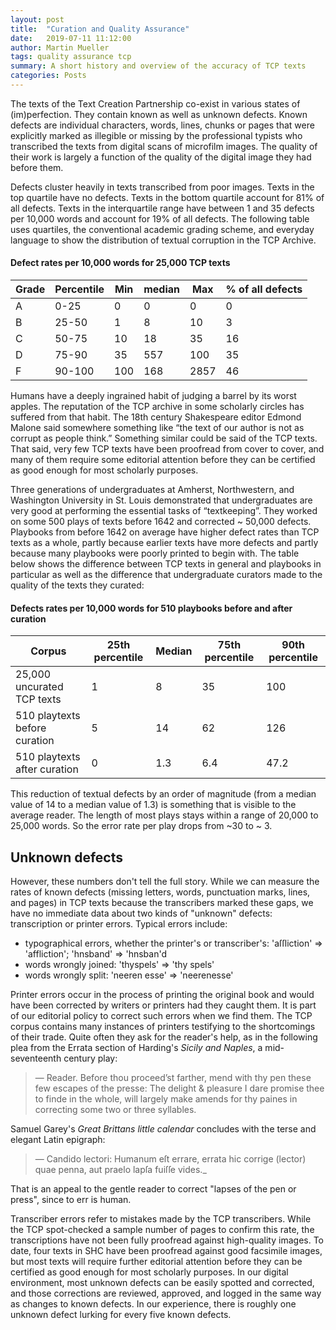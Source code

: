 ```yaml
---
layout: post
title:  "Curation and Quality Assurance"
date:   2019-07-11 11:12:00
author: Martin Mueller
tags: quality assurance tcp
summary: A short history and overview of the accuracy of TCP texts
categories: Posts
---
```


The texts of the Text Creation Partnership co-exist in various states of (im)perfection. They contain known as well as unknown defects. Known defects are individual characters, words, lines, chunks or pages that were explicitly marked as illegible or missing by the professional typists who transcribed the texts from digital scans of microfilm images. The quality of their work is largely a function of the quality of the digital image they had before them.

Defects cluster heavily in texts transcribed from poor images. Texts in the top quartile have no defects. Texts in the bottom quartile account for 81% of all defects. Texts in the interquartile range have between 1 and 35 defects per 10,000 words and account for 19% of all defects. The following table uses quartiles, the conventional academic grading scheme, and everyday language to show the distribution of textual corruption in the TCP Archive.


#### Defect rates per 10,000 words for 25,000 TCP texts

|Grade|Percentile|Min|median|Max|% of all defects|
|---|---|---|---|---|---|
|A| 0-25|0|0|0|0|
|B|25-50|1|8|10|3|
|C|50-75|10|18|35|16|
|D|75-90|35|557|100|35|
|F|90-100|100|168|2857|46|

Humans have a deeply ingrained habit of judging a barrel by its worst apples. The reputation of the TCP archive in some scholarly circles has suffered from that habit. The 18th century Shakespeare editor Edmond Malone said somewhere something like “the text of our author is not as corrupt as people think.” Something similar could be said of the TCP texts. That said, very few TCP texts have been proofread from cover to cover, and many of them require some editorial attention before they can be certified as good enough for most scholarly purposes.

Three generations of undergraduates at Amherst, Northwestern, and Washington University in St. Louis demonstrated that undergraduates are very good at performing the essential tasks of “textkeeping”. They worked on some 500 plays of texts before 1642 and corrected ~ 50,000 defects. Playbooks from before 1642 on average have higher defect rates than TCP texts as a whole, partly because earlier texts have more defects and partly because many playbooks were poorly printed to begin with. The table below shows the difference between TCP texts in general and playbooks in particular as well as the difference that undergraduate curators made to the quality of the texts they curated:

#### Defects rates per 10,000 words for 510 playbooks before and after curation

|Corpus|25th percentile|Median|75th percentile|90th percentile|
|---|---|---|---|---|
|25,000 uncurated TCP texts|1|8|35|100|
|510 playtexts before curation|5|14|62|126|
|510 playtexts after curation|0|1.3|6.4|47.2|

This reduction of textual defects by an order of magnitude (from a median value of 14 to a median value of 1.3) is something that is visible to the average reader. The length of most plays stays within a range of 20,000 to 25,000 words. So the error rate per play drops from ~30 to ~ 3.

## Unknown defects

However, these numbers don't tell the full story. While we can measure the rates of known defects (missing letters, words, punctuation marks, lines, and pages) in TCP texts because the transcribers marked these gaps, we have no immediate data about two kinds of "unknown" defects: transcription or printer errors. Typical errors include:

-   typographical errors, whether the printer's or transcriber's: 'aſſliction' => 'affliction'; 'hnsband' => 'hnsban'd
-   words wrongly joined: 'thyspels' => 'thy spels'
-   words wrongly split: 'neeren esse' => 'neerenesse'

Printer errors occur in the process of printing the original book and would have been corrected by writers or printers had they caught them. It is part of our editorial policy to correct such errors when we find them. The TCP corpus contains many instances of printers testifying to the shortcomings of their trade. Quite often they ask for the reader's help, as in the following plea from the Errata section of Harding's  _Sicily and Naples_, a mid-seventeenth century play:

> &mdash; Reader. Before thou proceed’st farther, mend with thy pen these few escapes of the presse: The delight & pleasure I dare promise thee to finde in the whole, will largely make amends for thy paines in correcting some two or three syllables.

Samuel Garey's  _Great Brittans little calendar_  concludes with the terse and elegant Latin epigraph:

> &mdash; Candido lectori: Humanum eſt errare, errata hic corrige (lector) quae penna, aut praelo lapſa fuiſſe vides._

That is an appeal to the gentle reader to correct "lapses of the pen or press", since to err is human.

Transcriber errors refer to mistakes made by the TCP transcribers. While the TCP spot-checked a sample number of pages to confirm this rate, the transcriptions have not been fully proofread against high-quality images. To date, four texts in SHC have been proofread against good facsimile images, but most texts will require further editorial attention before they can be certified as good enough for most scholarly purposes. In our digital environment, most unknown defects can be easily spotted and corrected, and those corrections are reviewed, approved, and logged in the same way as changes to known defects. In our experience, there is roughly one unknown defect lurking for every five known defects.
